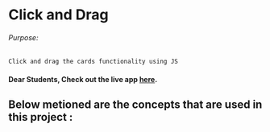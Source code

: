 # Click and Drag

###### Purpose:
    Click and drag the cards functionality using JS

#### Dear Students, Check out the live app [here]().

## Below metioned are the concepts that are used in this project :
###### 
